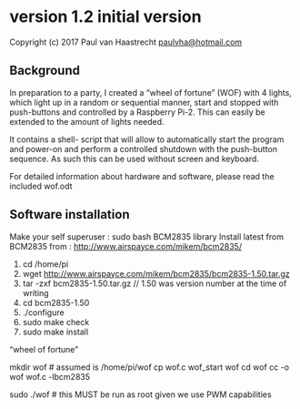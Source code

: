 # version 1.2	initial version

Copyright (c) 2017 Paul van Haastrecht <paulvha@hotmail.com>


## Background
In preparation to a party, I created a “wheel of fortune” (WOF) with 4 lights, 
which light up in a random or sequential manner, start and stopped with push-buttons 
and controlled by a Raspberry Pi-2. This can easily be extended to the amount of lights needed. 

It contains a shell- script that will allow to automatically start the program and power-on and 
perform a controlled shutdown with the push-button sequence. As such this can be used without screen
and keyboard.

For detailed information about hardware and software, please read the included wof.odt

 
## Software installation


Make your self superuser : sudo bash
BCM2835 library
Install latest from BCM2835 from : http://www.airspayce.com/mikem/bcm2835/

1. cd /home/pi
2. wget http://www.airspayce.com/mikem/bcm2835/bcm2835-1.50.tar.gz
3. tar -zxf bcm2835-1.50.tar.gz		// 1.50 was version number at the time of writing
4. cd bcm2835-1.50
5. ./configure
6. sudo make check
7. sudo make install

“wheel of fortune”

mkdir wof		# assumed is /home/pi/wof
cp wof.c  wof_start wof
cd wof
cc -o wof wof.c -lbcm2835

sudo ./wof		# this MUST be run as root given we use PWM capabilities
